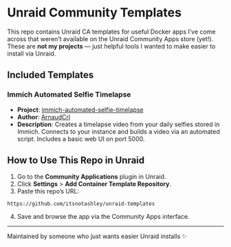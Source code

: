 # Unraid Community Templates

This repo contains Unraid CA templates for useful Docker apps I’ve come across that weren’t available on the Unraid Community Apps store (yet!). These are **not my projects** — just helpful tools I wanted to make easier to install via Unraid.

## Included Templates

### Immich Automated Selfie Timelapse
- **Project**: [immich-automated-selfie-timelapse](https://github.com/ArnaudCrl/immich-automated-selfie-timelapse)
- **Author**: [ArnaudCrl](https://github.com/ArnaudCrl)
- **Description**: Creates a timelapse video from your daily selfies stored in Immich. Connects to your instance and builds a video via an automated script. Includes a basic web UI on port 5000.

## How to Use This Repo in Unraid

1. Go to the **Community Applications** plugin in Unraid.
2. Click **Settings** > **Add Container Template Repository**.
3. Paste this repo’s URL:

```
https://github.com/itsnotashley/unraid-templates
```

4. Save and browse the app via the Community Apps interface.

---

Maintained by someone who just wants easier Unraid installs ✨
